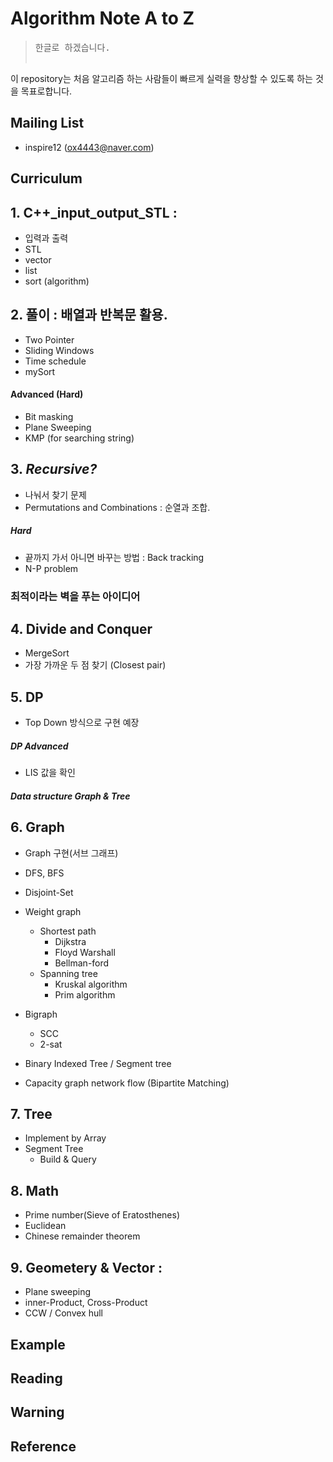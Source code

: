 # Algorithm Note A to Z

 ><pre>한글로 하겠습니다.
 이 repository는 처음 알고리즘 하는 사람들이 빠르게 실력을 향상할 수 있도록 하는 것을 목표로합니다.
</pre>

## Mailing List
* inspire12 (ox4443@naver.com)

## Curriculum

## 1. C++\_input_output_STL :
 * 입력과 출력
 * STL
  * vector
  * list
  * sort (algorithm)

## 2. 풀이 : 배열과 반복문 활용.
 * Two Pointer
 * Sliding Windows
 * Time schedule
 * mySort

#### Advanced (Hard)
 * Bit masking
 * Plane Sweeping
 * KMP (for searching string)

## 3. *Recursive?*
 * 나눠서 찾기 문제
 * Permutations and Combinations : 순열과 조합.
##### Hard
 * 끝까지 가서 아니면 바꾸는 방법 : Back tracking
 * N-P problem
### 최적이라는 벽을 푸는 아이디어

## 4. Divide and Conquer
 * MergeSort
 * 가장 가까운 두 점 찾기 (Closest pair)

## 5. DP
 * Top Down 방식으로 구현 예장  
##### DP Advanced
 * LIS 값을 확인
##### Data structure Graph & Tree
## 6. Graph
 * Graph 구현(서브 그래프)
 * DFS, BFS  
 * Disjoint-Set
 * Weight graph
   * Shortest path
      * Dijkstra
      * Floyd Warshall
      * Bellman-ford
   * Spanning tree
      * Kruskal algorithm
      * Prim algorithm
 * Bigraph
   * SCC
   * 2-sat

 * Binary Indexed Tree / Segment tree
 * Capacity graph
     network flow (Bipartite Matching)
## 7. Tree
 * Implement by Array
 * Segment Tree
    * Build & Query
## 8. Math
 * Prime number(Sieve of Eratosthenes)
 * Euclidean
 * Chinese remainder theorem
## 9. Geometery & Vector :
 * Plane sweeping
 * inner-Product, Cross-Product
 * CCW / Convex hull


## Example

## Reading

## Warning

## Reference
